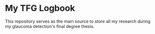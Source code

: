 # My TFG Logbook

This repository serves as the main source to store all my research during my glaucoma detection's final degree thesis.

